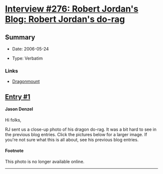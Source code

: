 # [Interview #276: Robert Jordan's Blog: Robert Jordan's do-rag](https://www.theoryland.com/intvmain.php?i=276)

## Summary

- Date: 2006-05-24

- Type: Verbatim

### Links

- [Dragonmount](http://www.dragonmount.com/forums/blog/4/entry-351-robert-jordans-do-rag/)


## [Entry #1](./t-276/1)

#### Jason Denzel

Hi folks,

RJ sent us a close-up photo of his dragon do-rag. It was a bit hard to see in the previous blog entries. Click the pictures below for a larger image. If you're not sure what this is all about, see his previous blog entries.

#### Footnote

This photo is no longer available online.


---

